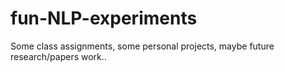 # fun-NLP-experiments
Some class assignments, some personal projects, maybe future research/papers work.. 
